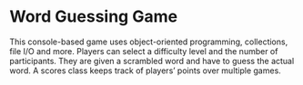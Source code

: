 # Word Guessing Game

This console-based game uses object-oriented programming, collections, file I/O and more. Players can select a difficulty level and the number of participants. They are given a scrambled word and have to guess the actual word. A scores class keeps track of players’ points over multiple games.